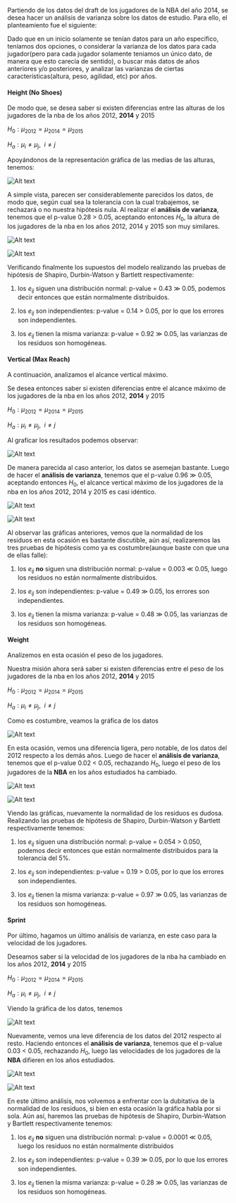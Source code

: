 Partiendo de los datos del draft de los jugadores de la NBA del año 2014, se desea hacer un análisis de varianza sobre los datos de estudio. Para ello, el planteamiento fue el siguiente:

Dado que en un inicio solamente se tenían datos para un año específico, teníamos dos opciones, o considerar la varianza de los datos para cada jugador(pero para cada jugador solamente teniamos un único dato, de manera que esto carecía de sentido), o buscar más datos de años anteriores y/o posteriores, y analizar las varianzas de ciertas características(altura, peso, agilidad, etc) por años.





#### Height (No Shoes)

De modo que, se desea saber si existen diferencias entre las alturas de los jugadores de la nba de los años 2012, **2014** y 2015

$H_0: \mu_{2012}=\mu_{2014}=\mu_{2015}$

$H_a:\mu_i\ne\mu_j,~~i\ne j$



Apoyándonos de la representación gráfica de las medias de las alturas, tenemos:

![Alt text](./anova/height/anova_height_1.png)

A simple vista, parecen ser considerablemente parecidos los datos, de modo que, según cual sea la tolerancia con la cual trabajemos, se rechazará o no nuestra hipótesis nula. Al realizar el **análisis de varianza**, tenemos que el p-value 0.28 > 0.05, aceptando entonces $H_0$, la altura de los jugadores de la nba en los años 2012, 2014 y 2015 son muy similares.







![Alt text](./anova/height/anova_height_2.png)

![Alt text](./anova/height/anova_height_3.png)

Verificando finalmente los supuestos del modelo realizando las pruebas de hipótesis de Shapiro, Durbin-Watson y Bartlett  respectivamente:

1) los $e_{ij}$ siguen una distribución normal: p-value = 0.43 $\gg$ 0.05, podemos decir entonces que están normalmente distribuidos.

2) los $e_{ij}$ son independientes: p-value = 0.14 > 0.05, por lo que los errores son independientes.

3) los $e_{ij}$ tienen la misma varianza: p-value = 0.92 $\gg$ 0.05, las varianzas de los residuos son homogéneas.









#### Vertical (Max Reach)

A continuación, analizamos el alcance  vertical máximo.

Se desea entonces saber si existen diferencias entre el alcance máximo de los jugadores de la nba en los años 2012, **2014** y 2015

$H_0: \mu_{2012}=\mu_{2014}=\mu_{2015}$

$H_a:\mu_i\ne\mu_j,~~i\ne j$



Al graficar los resultados podemos observar:

![Alt text](./anova/vertical_max_reach/anova_max_reach_1.png)

De manera parecida al caso anterior, los datos se asemejan bastante. Luego de hacer el **análisis de varianza**, tenemos que el p-value 0.96 $\gg$ 0.05, aceptando entonces $H_0$, el alcance vertical máximo de los jugadores de la nba en los años 2012, 2014 y 2015 es casi idéntico.







![Alt text](./anova/vertical_max_reach/anova_max_reach_2.png)

![Alt text](./anova/vertical_max_reach/anova_max_reach_3.png)

Al observar las gráficas anteriores, vemos que la normalidad de los residuos en esta ocasión es bastante discutible, aún así, realizaremos las tres pruebas de hipótesis como ya es costumbre(aunque baste con que una de ellas falle):

1) los $e_{ij}$ **no** siguen una distribución normal: p-value = 0.003 $\ll$ 0.05, luego los residuos no están normalmente distribuidos.

2) los $e_{ij}$ son independientes: p-value = 0.49 $\gg$ 0.05, los errores son independientes.

3) los $e_{ij}$ tienen la misma varianza: p-value = 0.48 $\gg$ 0.05, las varianzas de los residuos son homogéneas.









#### Weight

Analizemos en esta ocasión el peso de los jugadores.

Nuestra misión ahora será saber si existen diferencias entre el peso de los jugadores de la nba en los años 2012, **2014** y 2015

$H_0: \mu_{2012}=\mu_{2014}=\mu_{2015}$

$H_a:\mu_i\ne\mu_j,~~i\ne j$



Como es costumbre, veamos la gráfica de los datos

![Alt text](./anova/weight/anova_weight_1.png)

En esta ocasión, vemos una diferencia ligera, pero notable, de los datos del 2012 respecto a los demás años. Luego de hacer el **análisis de varianza**, tenemos que el p-value 0.02 < 0.05, rechazando $H_0$, luego el peso de los jugadores de la **NBA** en los años estudiados ha cambiado.







![Alt text](./anova/weight/anova_weight_2.png)

![Alt text](./anova/weight/anova_weight_3.png)

Viendo las gráficas, nuevamente la normalidad de los residuos es dudosa. Realizando las pruebas de hipótesis de Shapiro, Durbin-Watson y Bartlett  respectivamente tenemos:

1) los $e_{ij}$ siguen una distribución normal: p-value = 0.054 > 0.050, podemos decir entonces que están normalmente distribuidos para la tolerancia del 5%.

2) los $e_{ij}$ son independientes: p-value = 0.19 > 0.05, por lo que los errores son independientes.

3) los $e_{ij}$ tienen la misma varianza: p-value = 0.97 $\gg$ 0.05, las varianzas de los residuos son homogéneas.









#### Sprint

Por último, hagamos un último análisis de varianza, en este caso para la velocidad de los jugadores.

Deseamos saber si la velocidad de los jugadores de la nba ha cambiado en los años 2012, **2014** y 2015

$H_0: \mu_{2012}=\mu_{2014}=\mu_{2015}$

$H_a:\mu_i\ne\mu_j,~~i\ne j$



Viendo la gráfica de los datos, tenemos

![Alt text](./anova/sprint/anova_sprint_1.png)

Nuevamente, vemos una leve diferencia de los datos del 2012 respecto al resto. Haciendo entonces el **análisis de varianza**, tenemos que el p-value 0.03 < 0.05, rechazando $H_0$, luego las velocidades de los jugadores de la **NBA** difieren en los años estudiados.







![Alt text](./anova/sprint/anova_sprint_2.png)

![Alt text](./anova/sprint/anova_sprint_3.png)

En este último análisis, nos volvemos a enfrentar con la dubitativa de la normalidad de los residuos, si bien en esta ocasión la gráfica habla por si sola. Aún así, haremos las pruebas de hipótesis de Shapiro, Durbin-Watson y Bartlett  respectivamente tenemos:

1) los $e_{ij}$ **no** siguen una distribución normal: p-value = 0.0001 $\ll$ 0.05, luego los residuos no están normalmente distribuidos

2) los $e_{ij}$ son independientes: p-value = 0.39 $\gg$ 0.05, por lo que los errores son independientes.

3) los $e_{ij}$ tienen la misma varianza: p-value = 0.28 $\gg$ 0.05, las varianzas de los residuos son homogéneas.



